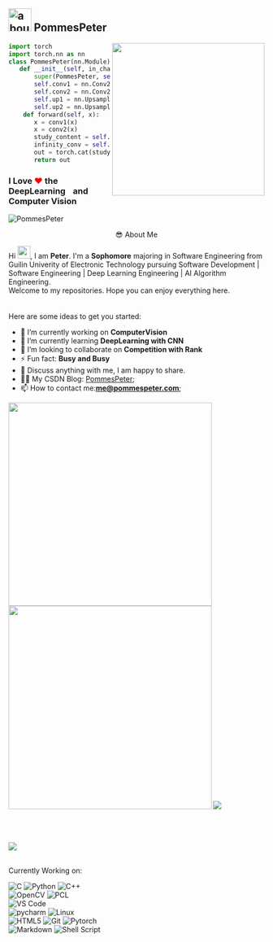  
 ## <img width="45" alt="about" src="https://raw.github.com/elizarov/elizarov/master/about.png"> PommesPeter
 
 <img align="right" width="300" src="https://i.imgur.com/ugWb6BU.gif" />
 
 ```python
 import torch
 import torch.nn as nn
 class PommesPeter(nn.Module):
    def __init__(self, in_channel, out_channel):
        super(PommesPeter, self).__init__()
        self.conv1 = nn.Conv2d(in_channel, out_channel, kernel_size=3, padding=1)
        self.conv2 = nn.Conv2d(out_channel, out_channel, kernel_size=3, padding=1)
        self.up1 = nn.UpsamplingBilinear2d(scale_factor=2)
        self.up2 = nn.UpsamplingBilinear2d(scale_factor=2)
     def forward(self, x):
        x = conv1(x)
        x = conv2(x)
        study_content = self.up1(x)
        infinity_conv = self.up2(x)
        out = torch.cat(study, infinity_conv)
        return out
 ```
 
 ### I Love <span style="color:red">❤</span> the DeepLearning<span style="color:white">🧠</span> and Computer Vision<span style="color:white">👀</span>
![PommesPeter](https://visitor-badge.glitch.me/badge?page_id=PommesPeter.PommesPeter)

<div align="center">
😎 About Me
</div>

Hi <img src="https://media.giphy.com/media/hvRJCLFzcasrR4ia7z/giphy.gif" width="25px">, I am **Peter**. I'm a **Sophomore** majoring in Software Engineering from Guilin Univerity of Electronic Technology pursuing Software Development | Software Engineering | Deep Learning Engineering | AI Algorithm Engineering.<br>Welcome to my repositories. Hope you can enjoy everything here.</br><br></br>
Here are some ideas to get you started:

- 🔭 I’m currently working on **ComputerVision**
- 🌱 I’m currently learning **DeepLearning with CNN**
- 👯 I’m looking to collaborate on **Competition with Rank**
- ⚡ Fun fact: **Busy and Busy**
- 💬 Discuss anything with me, I am happy to share.
- ✍🏻 My CSDN Blog: [PommesPeter](https://blog.csdn.net/weixin_45709330?spm=1000.2115.3001.5343);
- 📫 How to contact me:**me@pommespeter.com**;

<b>
    <image src="https://github-readme-stats.vercel.app/api?username=pommespeter&show_icons=true&theme=tokyonight" width=400>
    </image>
</b>
<b>
    <image src="https://github-readme-stats.vercel.app/api/top-langs/?username=pommespeter&layout=compact&theme=tokyonight&hide=html" width=400></image>
</b>

<b>
    <image src="https://github-readme-stats.vercel.app/api/pin/?username=pommespeter&repo=Daily-Note-app&theme=tokyonight">
    </image>
</b>

<br></br>

<image src="https://github-profile-trophy.vercel.app/?username=pommespeter&theme=dracula"/>
<br></br>

Currently Working on:
<!-- <p align="center"><image src="imgs/python.png"/></p> -->
![C](https://img.shields.io/badge/C-%23A8B9CC.svg?&style=for-the-badge&logo=c&logoColor=black) ![Python](https://img.shields.io/badge/python-%23007ACC.svg?&style=for-the-badge&logo=python&logoColor=white) ![C++](https://img.shields.io/badge/c++-%23007ACC.svg?&style=for-the-badge&logo=c%2b%2b&logoColor=white)     
![OpenCV](https://img.shields.io/badge/OpenCV%20-%233776AB.svg?&style=for-the-badge&logo=opencv&logoColor=white) ![PCL](https://img.shields.io/badge/PCL%20-%233776AB.svg?&style=for-the-badge&logo=&logoColor=white)  
![VS Code](https://img.shields.io/badge/Visual%20Studio%20Code-%2300599C.svg?&style=for-the-badge&logo=visual-studio-code&logoColor=white)  
![pycharm](https://img.shields.io/badge/pycharm%20-%213982B6.svg?&style=for-the-badge&logo=pycharm&logoColor=white) ![Linux](https://img.shields.io/badge/Arch%20Linux-%213982B6.svg?&style=for-the-badge&logo=arch-linux&logoColor=white)  
![HTML5](https://img.shields.io/badge/html5%20-%23E34F26.svg?&style=for-the-badge&logo=html5&logoColor=white) ![Git](https://img.shields.io/badge/git-%23f05032.svg?&style=for-the-badge&logo=git&logoColor=white) ![Pytorch](https://img.shields.io/badge/pytorch-%23EE4C2C.svg?&style=for-the-badge&logo=pytorch&logoColor=white)  
![Markdown](https://img.shields.io/badge/markdown-%23000000.svg?&style=for-the-badge&logo=markdown&logoColor=white) ![Shell Script](https://img.shields.io/badge/shell_script%20-%23121011.svg?&style=for-the-badge&logo=gnu-bash&logoColor=white)

<!--![Docker](https://img.shields.io/badge/Docker-%232496ED.svg?&style=for-the-badge&logo=docker&logoColor=white) -->
<!-- <b>
<image src="imgs/python.png"></image>
</b>
<b>
<image src="imgs/c++.png" width=175></image>
</b> -->

